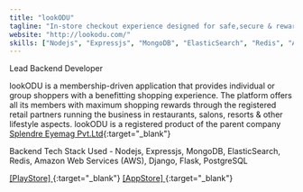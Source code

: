 ```yaml
---
title: "lookODU"
tagline: "In-store checkout experience designed for safe,secure & rewarding bill payment on your every lifestyle shopping"
website: "http://lookodu.com/"
skills: ["Nodejs", "Expressjs", "MongoDB", "ElasticSearch", "Redis", "AWS", "Django", "Flask", "PostgreSQL"]
---
```


Lead Backend Developer

lookODU is a membership-driven application that provides individual or group shoppers with a benefitting shopping experience. The platform offers all its members with maximum shopping rewards through the registered retail partners running the business in restaurants, salons, resorts & other lifestyle aspects.
lookODU is a registered product of the parent company [Splendre Eyemag Pvt.Ltd](https://splendre.com/){:target="_blank"}

Backend Tech Stack Used - Nodejs, Expressjs, MongoDB, ElasticSearch, Redis, Amazon Web Services (AWS), Django, Flask, PostgreSQL

[[PlayStore] ](https://play.google.com/store/apps/details?id=com.splendre.lookodu){:target="_blank"}
[[AppStore] ](https://apps.apple.com/app/id1524276688){:target="_blank"}
